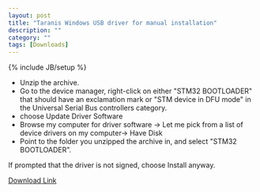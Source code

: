 ```yaml
---
layout: post
title: "Taranis Windows USB driver for manual installation"
description: ""
category: ""
tags: [Downloads]
---
```

{% include JB/setup %}
*  Unzip the archive.  
*  Go to the device manager, right-click on either "STM32 BOOTLOADER" that should have an exclamation mark or "STM device in DFU mode" in the Universal Serial Bus controllers category.
*  choose Update Driver Software
*  Browse my computer for driver software -> Let me pick from a list of device drivers on my computer-> Have Disk
*  Point to the folder you unzipped the archive in, and select "STM32 BOOTLOADER".  

If prompted that the driver is not signed, choose Install anyway.

[Download Link](https://companion9x.googlecode.com/files/Taranis_WinUSB_driver.zip)
